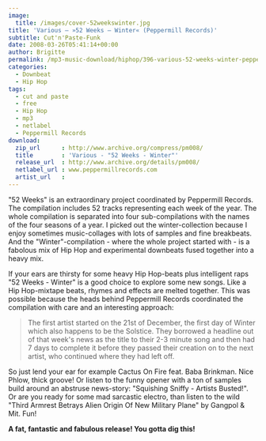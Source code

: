 ```yaml
---
image:
  title: /images/cover-52weekswinter.jpg
title: 'Various – »52 Weeks – Winter« (Peppermill Records)'
subtitle: Cut'n'Paste-Funk
date: 2008-03-26T05:41:14+00:00
author: Brigitte
permalink: /mp3-music-download/hiphop/396-various-52-weeks-winter-peppermill-records
categories:
  - Downbeat
  - Hip Hop
tags:
  - cut and paste
  - free
  - Hip Hop
  - mp3
  - netlabel
  - Peppermill Records
download:
  zip_url      : http://www.archive.org/compress/pm008/
  title        : 'Various - "52 Weeks - Winter"'
  release_url  : http://www.archive.org/details/pm008/
  netlabel_url : www.peppermillrecords.com
  artist_url   : 
---
```

"52 Weeks" is an extraordinary project coordinated by Peppermill Records. The compilation includes 52 tracks representing each week of the year. The whole compilation is separated into four sub-compilations with the names of the four seasons of a year. I picked out the winter-collection because I enjoy sometimes music-collages with lots of samples and fine breakbeats. And the "Winter"-compilation - where the whole project started with - is a fabolous mix of Hip Hop and experimental downbeats fused together into a heavy mix.<!--more-->

If your ears are thirsty for some heavy Hip Hop-beats plus intelligent raps "52 Weeks - Winter" is a good choice to explore some new songs. Like a Hip Hop-mixtape beats, rhymes and effects are melted together. This was possible because the heads behind Peppermill Records coordinated the compilation with care and an interesting approach:

> The first artist started on the 21st of December, the first day of Winter which also happens to be the Solstice. They borrowed a headline out of that week's news as the title to their 2-3 minute song and then had 7 days to complete it before they passed their creation on to the next artist, who continued where they had left off.

So just lend your ear for example Cactus On Fire feat. Baba Brinkman. Nice Phlow, thick groove! Or listen to the funny opener with a ton of samples build around an abstruse news-story: "Squishing Sniffy - Artists Busted!". Or are you ready for some mad sarcastic electro, than listen to the wild "Third Armrest Betrays Alien Origin Of New Military Plane" by Gangpol & Mit. Fun!

**A fat, fantastic and fabulous release! You gotta dig this!**
